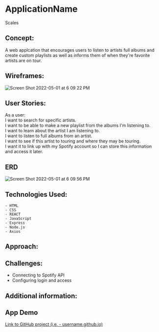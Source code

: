 # ApplicationName
Scales 

## Concept:
A web applcation that encourages users to listen to artists full albums and create custom playlists as well as informs them of when they're favorite artists are on tour.

## Wireframes:
![Screen Shot 2022-05-01 at 6 09 22 PM](https://user-images.githubusercontent.com/55766816/166173079-e73263f0-e86a-428b-aa0f-6ca675c5e338.png)

## User Stories: 
As a user: <br>
I want to search for specific artists. <br>
I want to be able to make a new playlist from the albums I'm listening to. <br>
I want to learn about the artist I am listening to. <br>
I want to listen to full albums from an artist. <br>
I want to see if this artist to touring and where they may be touring. <br>
I want it to link up with my Spotify account so I can store this information and access it later. <br>

## ERD
![Screen Shot 2022-05-01 at 6 09 56 PM](https://user-images.githubusercontent.com/55766816/166173112-0c514dee-bf80-4871-80e1-63bef7db070c.png)

## Technologies Used:
    - HTML
    - CSS
    - REACT
    - JavaScript
    - Express
    - Node.js
    - Axios

## Approach:


## Challenges:
- Connecting to Spotify API
- Configuring login and access

## Additional information:


## App Demo
[Link to GitHub project (i.e. - username.github.io)](https://scales-music-app.herokuapp.com/)
